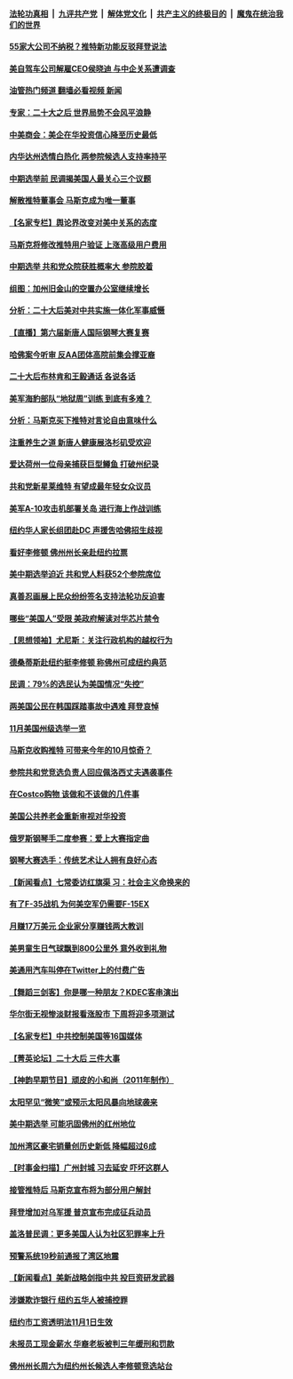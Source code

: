 ####  [法轮功真相](../../../../basic/blob/master/README.md?t=11010702) &nbsp;|&nbsp; [九评共产党](../../../../9ping.md/blob/master/README.md?t=11010702) &nbsp;|&nbsp; [解体党文化](../../../../jtdwh.md/blob/master/README.md?t=11010702)  &nbsp;|&nbsp; [共产主义的终极目的](../../../../gczydzjmd.md/blob/master/README.md?t=11010702) &nbsp;|&nbsp; [魔鬼在统治我们的世界](../../../../mgztzwmdsj.md/blob/master/README.md?t=11010702) 

#### [55家大公司不纳税？推特新功能反驳拜登说法](../pages/nsc412/n13856654.md?t=11010702) 

#### [美自驾车公司解雇CEO侯晓迪 与中企关系遭调查](../pages/nsc412/n13856625.md?t=11010702) 

#### [油管热门频道 翻墙必看视频 新闻](http://209.250.226.216:81/youtube.html?11010702)

#### [专家：二十大之后 世界局势不会风平浪静](../pages/nsc412/n13856594.md?t=11010702) 

#### [中美商会：美企在华投资信心降至历史最低](../pages/nsc412/n13856637.md?t=11010702) 

#### [内华达州选情白热化 两参院候选人支持率持平](../pages/nsc412/n13856599.md?t=11010702) 

#### [中期选举前 民调揭美国人最关心三个议题](../pages/nsc412/n13856555.md?t=11010702) 

#### [解散推特董事会 马斯克成为唯一董事](../pages/nsc412/n13856604.md?t=11010702) 

#### [【名家专栏】舆论界改变对美中关系的态度](../pages/nsc412/n13856471.md?t=11010702) 

#### [马斯克将修改推特用户验证 上涨高级用户费用](../pages/nsc412/n13856548.md?t=11010702) 

#### [中期选举 共和党众院获胜概率大 参院胶着](../pages/nsc412/n13856591.md?t=11010702) 

#### [组图：加州旧金山的空置办公室继续增长](../pages/nsc412/n13856414.md?t=11010702) 

#### [分析：二十大后美对中共实施一体化军事威慑](../pages/nsc412/n13856552.md?t=11010702) 

#### [【直播】第六届新唐人国际钢琴大赛复赛](../pages/nsc412/n13855860.md?t=11010702) 

#### [哈佛案今听审 反AA团体高院前集会撑亚裔](../pages/nsc412/n13856128.md?t=11010702) 

#### [二十大后布林肯和王毅通话 各说各话](../pages/nsc412/n13856526.md?t=11010702) 

#### [美军海豹部队“地狱周”训练 到底有多难？](../pages/nsc412/n13856511.md?t=11010702) 

#### [分析：马斯克买下推特对言论自由意味什么](../pages/nsc412/n13856449.md?t=11010702) 

#### [注重养生之道 新唐人健康展洛杉矶受欢迎](../pages/nsc412/n13855968.md?t=11010702) 

#### [爱达荷州一位母亲捕获巨型鳟鱼 打破州纪录](../pages/nsc412/n13856224.md?t=11010702) 

#### [共和党新星莱维特 有望成最年轻女众议员](../pages/nsc412/n13856352.md?t=11010702) 

#### [美军A-10攻击机部署关岛 进行海上作战训练](../pages/nsc412/n13856041.md?t=11010702) 

#### [纽约华人家长组团赴DC 声援吿哈佛招生歧视](../pages/nsc412/n13856135.md?t=11010702) 

#### [看好李修顿 佛州州长亲赴纽约拉票](../pages/nsc412/n13856160.md?t=11010702) 

#### [美中期选举迫近 共和党人料获52个参院席位](../pages/nsc412/n13856106.md?t=11010702) 

#### [真善忍画展上民众纷纷签名支持法轮功反迫害](../pages/nsc412/n13856053.md?t=11010702) 

#### [哪些“美国人”受限 美政府解读对华芯片禁令](../pages/nsc412/n13855991.md?t=11010702) 

#### [【思想领袖】尤尼斯：关注行政机构的越权行为](../pages/nsc412/n13841013.md?t=11010702) 

#### [德桑蒂斯赴纽约挺李修顿 称佛州可成纽约典范](../pages/nsc412/n13855886.md?t=11010702) 

#### [民调：79%的选民认为美国情况“失控”](../pages/nsc412/n13855903.md?t=11010702) 

#### [两美国公民在韩国踩踏事故中遇难 拜登哀悼](../pages/nsc412/n13855873.md?t=11010702) 

#### [11月美国州级选举一览](../pages/nsc412/n13855792.md?t=11010702) 

#### [马斯克收购推特 可带来今年的10月惊奇？](../pages/nsc412/n13855838.md?t=11010702) 

#### [参院共和党竞选负责人回应佩洛西丈夫遇袭事件](../pages/nsc412/n13855837.md?t=11010702) 

#### [在Costco购物 该做和不该做的几件事](../pages/nsc412/n13827941.md?t=11010702) 

#### [美国公共养老金重新审视对华投资](../pages/nsc412/n13855415.md?t=11010702) 

#### [俄罗斯钢琴手二度参赛：爱上大赛指定曲](../pages/nsc412/n13855701.md?t=11010702) 

#### [钢琴大赛选手：传统艺术让人拥有良好心态](../pages/nsc412/n13855678.md?t=11010702) 

#### [【新闻看点】七常委访红旗渠 习：社会主义命换来的](../pages/nsc412/n13855503.md?t=11010702) 

#### [有了F-35战机 为何美空军仍需要F-15EX](../pages/nsc412/n13855078.md?t=11010702) 

#### [月赚17万美元 企业家分享赚钱两大教训](../pages/nsc412/n13846299.md?t=11010702) 

#### [美男童生日气球飘到800公里外 意外收到礼物](../pages/nsc412/n13855550.md?t=11010702) 

#### [美通用汽车叫停在Twitter上的付费广告](../pages/nsc412/n13855522.md?t=11010702) 

#### [【舞蹈三剑客】你是哪一种朋友？KDEC客串演出](../pages/nsc412/n13855472.md?t=11010702) 

#### [华尔街无视惨淡财报看涨股市 下周将迎多项测试](../pages/nsc412/n13855494.md?t=11010702) 

#### [【名家专栏】中共控制美国等16国媒体](../pages/nsc412/n13855348.md?t=11010702) 

#### [【菁英论坛】二十大后 三件大事](../pages/nsc412/n13855500.md?t=11010702) 

#### [【神韵早期节目】顽皮的小和尚（2011年制作）](../pages/nsc412/n13855451.md?t=11010702) 

#### [太阳罕见“微笑”或预示太阳风暴向地球袭来](../pages/nsc412/n13855490.md?t=11010702) 

#### [美中期选举 可能巩固佛州的红州地位](../pages/nsc412/n13855492.md?t=11010702) 

#### [加州湾区豪宅销量创历史新低 降幅超过6成](../pages/nsc412/n13855079.md?t=11010702) 

#### [【时事金扫描】广州封城 习去延安 吓坏这群人](../pages/nsc412/n13855036.md?t=11010702) 

#### [接管推特后 马斯克宣布将为部分用户解封](../pages/nsc412/n13855411.md?t=11010702) 

#### [拜登增加对乌军援 普京宣布完成征兵动员](../pages/nsc412/n13855328.md?t=11010702) 

#### [盖洛普民调：更多美国人认为社区犯罪率上升](../pages/nsc412/n13855140.md?t=11010702) 

#### [预警系统19秒前通报了湾区地震](../pages/nsc412/n13855213.md?t=11010702) 

#### [【新闻看点】美新战略剑指中共 投巨资研发武器](../pages/nsc412/n13854999.md?t=11010702) 

#### [涉嫌欺诈银行 纽约五华人被捕控罪](../pages/nsc412/n13855098.md?t=11010702) 

#### [纽约市工资透明法11月1日生效](../pages/nsc412/n13855153.md?t=11010702) 

#### [未报员工现金薪水 华裔老板被判三年缓刑和罚款](../pages/nsc412/n13855143.md?t=11010702) 

#### [佛州州长周六为纽约州长候选人李修顿竞选站台](../pages/nsc412/n13855107.md?t=11010702) 

<img src='http://gfw-breaker.win/goodnews/indexes/nsc412.md' width='0px' height='0px'/>
